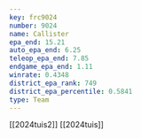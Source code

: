 ```yaml
---
key: frc9024
number: 9024
name: Callister
epa_end: 15.21
auto_epa_end: 6.25
teleop_epa_end: 7.85
endgame_epa_end: 1.11
winrate: 0.4348
district_epa_rank: 749
district_epa_percentile: 0.5841
type: Team
---
```

[[2024tuis2]]
[[2024tuis]]
